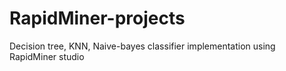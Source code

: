 # RapidMiner-projects
Decision tree, KNN, Naive-bayes classifier implementation using RapidMiner studio
